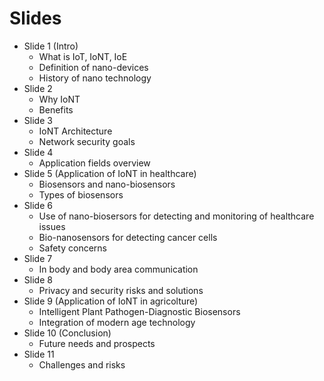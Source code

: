 # Slides 

* Slide 1 (Intro)
    - What is IoT, IoNT, IoE
    - Definition of nano-devices
    - History of nano technology
* Slide 2
    - Why IoNT
    - Benefits
* Slide 3
    - IoNT Architecture
    - Network security goals
* Slide 4
    - Application fields overview
* Slide 5 (Application of IoNT in healthcare)
    - Biosensors and nano-biosensors
    - Types of biosensors
* Slide 6
    - Use of nano-biosersors for detecting and monitoring of healthcare issues
    - Bio-nanosensors for detecting cancer cells
    - Safety concerns
* Slide 7
    - In body and body area communication
* Slide 8 
    - Privacy and security risks and solutions
* Slide 9 (Application of IoNT in agricolture)
    - Intelligent Plant Pathogen-Diagnostic Biosensors
    - Integration of modern age technology
* Slide 10 (Conclusion)
    - Future needs and prospects
* Slide 11
    - Challenges and risks